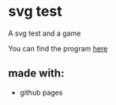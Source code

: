 # svg test
A svg test and a game

You can find the program [here](titanium-programming.github.io/svg_test)

## made with:
  - github pages

